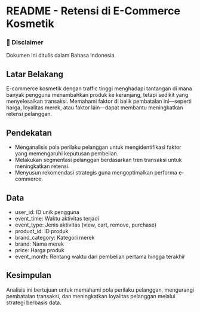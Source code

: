 # README - Retensi di E-Commerce Kosmetik

### 📌 Disclaimer

Dokumen ini ditulis dalam Bahasa Indonesia.

## Latar Belakang

E-commerce kosmetik dengan traffic tinggi menghadapi tantangan di mana banyak pengguna menambahkan produk ke keranjang, tetapi sedikit yang menyelesaikan transaksi. Memahami faktor di balik pembatalan ini—seperti harga, loyalitas merek, atau faktor lain—dapat membantu meningkatkan retensi pelanggan.

## Pendekatan

- Menganalisis pola perilaku pelanggan untuk mengidentifikasi faktor yang memengaruhi keputusan pembelian.
- Melakukan segmentasi pelanggan berdasarkan tren transaksi untuk meningkatkan retensi.
- Menyusun rekomendasi strategis guna mengoptimalkan performa e-commerce.

## Data

- user_id:	ID unik pengguna
- event_time:	Waktu aktivitas terjadi
- event_type:	Jenis aktivitas (view, cart, remove, purchase)
- product_id:	ID produk
- brand_category:	Kategori merek
- brand:	Nama merek
- price:	Harga produk
- event_month:	Rentang waktu dari pembelian pertama hingga terakhir

## Kesimpulan

Analisis ini bertujuan untuk memahami pola perilaku pelanggan, mengurangi pembatalan transaksi, dan meningkatkan loyalitas pelanggan melalui strategi berbasis data.
